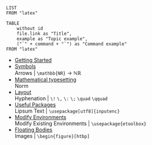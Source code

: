 ```dataview
LIST
FROM "latex"
```

```dataview
TABLE
    without id
    file.link as "Title",
    example as "Topic example",
    ("`" + command + "`") as "Command example"
FROM "latex"
```

- [Getting Started](Getting%20started.md)    
- [Symbols](symbols.md)    
    Arrows | `\mathbb{NR}` → ℕℝ
- [Mathematical typesetting](Mathematical%20typesetting.md)    
    Norm
- [Layout](layout.md)    
    Hyphenation | `\!` `\,` `\:` `\;` `\quad` `\qquad`
- [Useful Packages](packages.md)    
    Lipsum Text | `\usepackage[utf8]{inputenc}`
- [Modify Environments](environments.md)    
    Modify Existing Environments | `\usepackage{etoolbox}`
- [Floating Bodies](Floating%20Bodies.md)    
    Images | `\begin{figure}[htbp]`